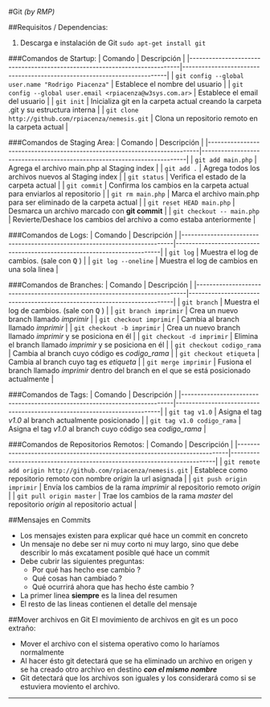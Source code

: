 #Git
*(by RMP)*

##Requisitos / Dependencias:
1. Descarga e instalación de Git `sudo apt-get install git`

###Comandos de Startup:
| Comando                                                                   | Descripción                                                             |
|---------------------------------------------------------------------------|-------------------------------------------------------------------------|
| `git config --global user.name "Rodrigo Piacenza"`                        | Establece el nombre del usuario                                         |
| `git config --global user.email <rpiacenza@w3sys.com.ar>`                 | Establece el email del usuario                                          |
| `git init`                                                                | Inicializa git en la carpeta actual creando la carpeta .git y su estructura interna |
| `git clone http://github.com/rpiacenza/nemesis.git`                       | Clona un repositorio remoto en la carpeta actual                                    |

###Comandos de Staging Area:
| Comando                                                                   | Descripción                                                             |
|---------------------------------------------------------------------------|-------------------------------------------------------------------------|
| `git add main.php`                                                        | Agrega el archivo main.php al Staging index                                         |
| `git add .`                                                               | Agrega todos los archivos nuevos al Staging index                                   |
| `git status`                                                              | Verifica el estado de la carpeta actual                                             |
| `git commit`                                                              | Confirma los cambios en la carpeta actual para enviarlos al repositorio             |
| `git rm main.php`                                                         | Marca el archivo main.php para ser eliminado de la carpeta actual                   |
| `git reset HEAD main.php`                                                 | Desmarca un archivo marcado con **git commit**                                      |
| `git checkout -- main.php`                                                | Revierte/Deshace los cambios del archivo a como estaba anteriormente                |

###Comandos de Logs:
| Comando                                                                   | Descripción                                                             |
|---------------------------------------------------------------------------|-------------------------------------------------------------------------|
| `git log`                                                                 | Muestra el log de cambios. (sale con <kbd>Q</kbd> )                |
| `git log --oneline`                                                       | Muestra el log de cambios en una sola linea               |

###Comandos de Branches:
| Comando                                                                   | Descripción                                                             |
|---------------------------------------------------------------------------|-------------------------------------------------------------------------|
| `git branch`                                                              | Muestra el log de cambios. (sale con <kbd>Q</kbd> )                |
| `git branch imprimir`                                                     | Crea un nuevo branch llamado *imprimir*                             |
| `git checkout imprimir`                                                   | Cambia al branch llamado *imprimir*                                 |
| `git checkout -b imprimir`                                                | Crea un nuevo branch llamado *imprimir* y se posiciona en él        |
| `git checkout -d imprimir`                                                | Elimina el branch llamado *imprimir* y se posiciona en él        |
| `git checkout codigo_rama`                                                | Cambia al branch cuyo código es *codigo_rama*               |
| `git checkout etiqueta`                                                   | Cambia al branch cuyo tag es *etiqueta*               |
| `git merge imprimir`                                                      | Fusiona el branch llamado *imprimir* dentro del branch en el que se está posicionado actualmente        |

###Comandos de Tags:
| Comando                                                                   | Descripción                                                             |
|---------------------------------------------------------------------------|-------------------------------------------------------------------------|
| `git tag v1.0`                                                            | Asigna el tag *v1.0* al branch actualmente posicionado        |
| `git tag v1.0 codigo_rama`                                                | Asigna el tag *v1.0* al branch cuyo código sea *codigo_rama*        |

###Comandos de Repositorios Remotos:
| Comando                                                                   | Descripción                                                             |
|---------------------------------------------------------------------------|-------------------------------------------------------------------------|
| `git remote add origin http://github.com/rpiacenza/nemesis.git`           | Establece como repositorio remoto con nombre *origin* la url asignada          |
| `git push origin imprimir`                                                | Envía los cambios de la rama *imprimir* al repositorio remoto *origin*          |
| `git pull origin master`                                                  | Trae los cambios de la rama *master* del repositorio *origin* al repositorio actual         |


##Mensajes en Commits
- Los mensajes existen para explicar qué hace un commit en concreto
- Un mensaje no debe ser ni muy corto ni muy largo, sino que debe describir lo más excatament posible qué hace un commit
- Debe cubrir las siguientes preguntas:
	+ Por qué has hecho ese cambio ?
	+ Qué cosas han cambiado ?
	+ Qué ocurrirá ahora que has hecho éste cambio ?
- La primer linea **siempre** es la linea del resumen
- El resto de las lineas contienen el detalle del mensaje

##Mover archivos en Git
El movimiento de archivos en git es un poco extraño:

- Mover el archivo con el sistema operativo como lo haríamos normalmente
- Al hacer ésto git detectará que se ha eliminado un archivo en origen y se ha creado otro archivo en destino __*con el mismo nombre*__
- Git detectará que los archivos son iguales y los considerará como si se estuviera moviento el archivo.

--- 